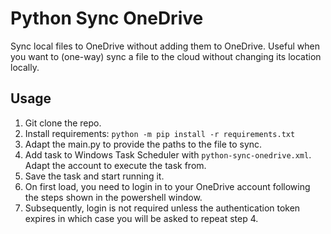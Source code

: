 # Python Sync OneDrive
Sync local files to OneDrive without adding them to OneDrive. Useful when you want to (one-way) sync a file to the cloud without changing its location locally.

## Usage
1. Git clone the repo.
2. Install requirements: `python -m pip install -r requirements.txt`
3. Adapt the main.py to provide the paths to the file to sync.
4. Add task to Windows Task Scheduler with `python-sync-onedrive.xml`. Adapt the account to execute the task from.
5. Save the task and start running it.
6. On first load, you need to login in to your OneDrive account following the steps shown in the powershell window.
7. Subsequently, login is not required unless the authentication token expires in which case you will be asked to repeat step 4.
